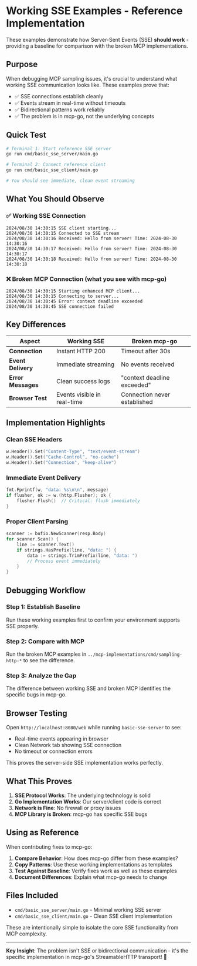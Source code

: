 # Working SSE Examples - Reference Implementation

These examples demonstrate how Server-Sent Events (SSE) **should work** - providing a baseline for comparison with the broken MCP implementations.

## Purpose

When debugging MCP sampling issues, it's crucial to understand what working SSE communication looks like. These examples prove that:
- ✅ SSE connections establish cleanly
- ✅ Events stream in real-time without timeouts
- ✅ Bidirectional patterns work reliably
- ✅ The problem is in mcp-go, not the underlying concepts

## Quick Test

```bash
# Terminal 1: Start reference SSE server
go run cmd/basic_sse_server/main.go

# Terminal 2: Connect reference client
go run cmd/basic_sse_client/main.go

# You should see immediate, clean event streaming
```

## What You Should Observe

### ✅ Working SSE Connection
```
2024/08/30 14:30:15 SSE client starting...
2024/08/30 14:30:15 Connected to SSE stream
2024/08/30 14:30:16 Received: Hello from server! Time: 2024-08-30 14:30:16
2024/08/30 14:30:17 Received: Hello from server! Time: 2024-08-30 14:30:17
2024/08/30 14:30:18 Received: Hello from server! Time: 2024-08-30 14:30:18
```

### ❌ Broken MCP Connection (what you see with mcp-go)
```
2024/08/30 14:30:15 Starting enhanced MCP client...
2024/08/30 14:30:15 Connecting to server...
2024/08/30 14:30:45 Error: context deadline exceeded
2024/08/30 14:30:45 SSE connection failed
```

## Key Differences

| Aspect             | Working SSE                 | Broken mcp-go                |
| ------------------ | --------------------------- | ---------------------------- |
| **Connection**     | Instant HTTP 200            | Timeout after 30s            |
| **Event Delivery** | Immediate streaming         | No events received           |
| **Error Messages** | Clean success logs          | "context deadline exceeded"  |
| **Browser Test**   | Events visible in real-time | Connection never established |

## Implementation Highlights

### Clean SSE Headers
```go
w.Header().Set("Content-Type", "text/event-stream")
w.Header().Set("Cache-Control", "no-cache")
w.Header().Set("Connection", "keep-alive")
```

### Immediate Event Delivery
```go
fmt.Fprintf(w, "data: %s\n\n", message)
if flusher, ok := w.(http.Flusher); ok {
    flusher.Flush()  // Critical: flush immediately
}
```

### Proper Client Parsing
```go
scanner := bufio.NewScanner(resp.Body)
for scanner.Scan() {
    line := scanner.Text()
    if strings.HasPrefix(line, "data: ") {
        data := strings.TrimPrefix(line, "data: ")
        // Process event immediately
    }
}
```

## Debugging Workflow

### Step 1: Establish Baseline
Run these working examples first to confirm your environment supports SSE properly.

### Step 2: Compare with MCP
Run the broken MCP examples in `../mcp-implementations/cmd/sampling-http-*` to see the difference.

### Step 3: Analyze the Gap
The difference between working SSE and broken MCP identifies the specific bugs in mcp-go.

## Browser Testing

Open `http://localhost:8080/web` while running `basic-sse-server` to see:
- Real-time events appearing in browser
- Clean Network tab showing SSE connection
- No timeout or connection errors

This proves the server-side SSE implementation works perfectly.

## What This Proves

1. **SSE Protocol Works**: The underlying technology is solid
1. **Go Implementation Works**: Our server/client code is correct
1. **Network is Fine**: No firewall or proxy issues
1. **MCP Library is Broken**: mcp-go has specific SSE bugs

## Using as Reference

When contributing fixes to mcp-go:
1. **Compare Behavior**: How does mcp-go differ from these examples?
1. **Copy Patterns**: Use these working implementations as templates
1. **Test Against Baseline**: Verify fixes work as well as these examples
1. **Document Differences**: Explain what mcp-go needs to change

## Files Included

- `cmd/basic_sse_server/main.go` - Minimal working SSE server
- `cmd/basic_sse_client/main.go` - Clean SSE client implementation

These are intentionally simple to isolate the core SSE functionality from MCP complexity.

---

**Key Insight**: The problem isn't SSE or bidirectional communication - it's the specific implementation
in mcp-go's StreamableHTTP transport! 🎯